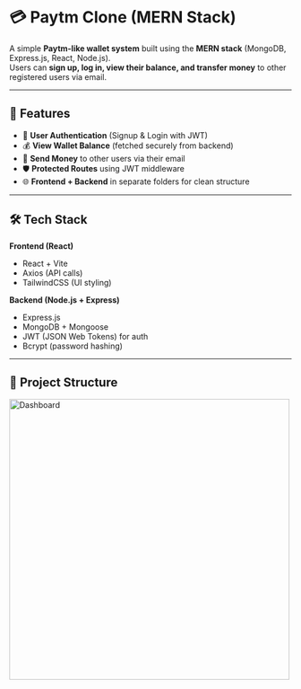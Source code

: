# 💳 Paytm Clone (MERN Stack)

A simple **Paytm-like wallet system** built using the **MERN stack** (MongoDB, Express.js, React, Node.js).  
Users can **sign up, log in, view their balance, and transfer money** to other registered users via email.  

---

## 🚀 Features

- 🔐 **User Authentication** (Signup & Login with JWT)  
- 💰 **View Wallet Balance** (fetched securely from backend)  
- 💸 **Send Money** to other users via their email  
- 🛡️ **Protected Routes** using JWT middleware  
- 🌐 **Frontend + Backend** in separate folders for clean structure  

---

## 🛠️ Tech Stack

**Frontend (React)**  
- React + Vite  
- Axios (API calls)  
- TailwindCSS (UI styling)  

**Backend (Node.js + Express)**  
- Express.js  
- MongoDB + Mongoose  
- JWT (JSON Web Tokens) for auth  
- Bcrypt (password hashing)  

---

## 📂 Project Structure

<img src="./public/img.png" alt="Dashboard" width="500"/>
